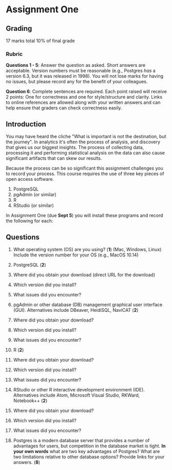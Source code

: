 # Assignment One

## Grading

17 marks total
10% of final grade

### Rubric
**Questions 1 - 5**: Answer the question as asked.  Short answers are acceptable.  Version numbers must be reasonable (e.g., Postgres _has_ a version 6.3, but it was released in 1998).  You will not lose marks for having no issues, but please record any for the benefit of your colleagues.

**Question 6**: Complete sentences are required.  Each point raised will receive 2 points: One for correctness and one for style/structure and clarity. Links to online references are allowed along with your written answers and can help ensure that graders can check correctness easily.

## Introduction

You may have heard the cliche "What is important is not the destination, but the journey".  In analytics it's often the process of analysis, and discovery that gives us our biggest insights.  The process of collecting data, processing it and performing statistical analysis on the data can also cause significant artifacts that can skew our results.

Because the process can be so significant this assignment challenges you to record your process.  This course requires the use of three key pieces of open access software.

1.  PostgreSQL
2.  pgAdmin (or similar)
3.  R
4.  RStudio (or similar)

In Assignment One (due **Sept 5**) you will install these programs and record the following for each:

## Questions

1.  What operating system (OS) are you using? (**1**) (Mac, Windows, Linux) Include the version number for your OS (e.g., MacOS 10.14)
2.  PostgreSQL (**2**)
  1. Where did you obtain your download (direct URL for the download)
  2. Which version did you install?
  3. What issues did you encounter?
3.  pgAdmin or other database (DB) management graphical user interface (GUI).  Alternatives include DBeaver, HeidiSQL, NaviCAT (**2**)
  1. Where did you obtain your download?
  2. Which version did you install?
  3. What issues did you encounter?
4. R (**2**)
  1. Where did you obtain your download?
  2. Which version did you install?
  3. What issues did you encounter?
5. RStudio or other R interactive development environment (IDE).  Alternatives include Atom, Microsoft Visual Studio, RKWard, Notebook++ (**2**)
  1. Where did you obtain your download?
  2. Which version did you install?
  3. What issues did you encounter?

6. Postgres is a modern database server that provides a number of advantages for users, but competition in the database market is tight.  **In your own words** what are two key advantages of Postgres?  What are two limitations relative to other database options? Provide links for your answers. (**8**)
